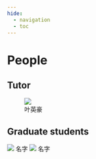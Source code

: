 ```yaml
---
hide:
  - navigation 
  - toc        
---
```

# People
## Tutor
<figure>
  <img src="https://dummyimage.com/300x400" />
  <figcaption>叶英豪</figcaption>
</figure>

## Graduate students
<span class="std_out">
    <span class="std_box">
        <img src="https://dummyimage.com/300x400" />
        <text>名字</text>
    </span>
    <span class="std_box">
        <img src="https://dummyimage.com/300x400" />
        <text>名字</text>
    </span>
</span>
